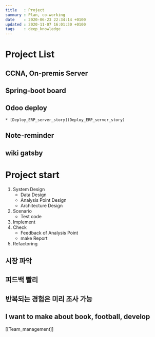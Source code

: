 ```yaml
---
title   : Project
summary : Plan, co-working
date    : 2020-06-23 22:34:14 +0100
updated : 2020-11-07 16:01:30 +0100
tags    : deep_knowledge
---
```


# Project List
## CCNA, On-premis Server
## Spring-boot board
## Odoo deploy
    * [Deploy_ERP_server_story](Deploy_ERP_server_story)
## Note-reminder
## wiki gatsby

# Project start
1. System Design
    * Data Design
    * Analysis Point Design
    * Architecture Design
2. Scenario
    * Test code
3. Implement
4. Check
    * Feedback of Analysis Point
    * make Report
5. Refactoring

## 시장 파악
## 피드백 빨리
## 반복되는 경험은 미리 조사 가능
## I want to make about book, football, develop

[[Team_management]]
